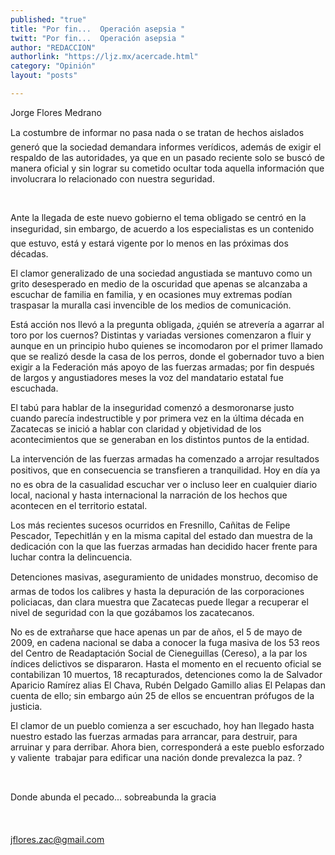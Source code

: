 ```yaml
---
published: "true"
title: "Por fin...  Operación asepsia "
twitt: "Por fin...  Operación asepsia "
author: "REDACCION"
authorlink: "https://ljz.mx/acercade.html"
category: "Opinión"
layout: "posts"

---
```



  Jorge Flores Medrano



  La costumbre de informar no pasa nada o se tratan de hechos aislados generó que la sociedad demandara informes verídicos, además de exigir el respaldo de las autoridades, ya que en un pasado reciente solo se buscó de manera oficial y sin lograr su cometido ocultar toda aquella información que involucrara lo relacionado con nuestra seguridad.


 


  Ante la llegada de este nuevo gobierno el tema obligado se centró en la inseguridad, sin embargo, de acuerdo a los especialistas es un contenido que estuvo, está y estará vigente por lo menos en las próximas dos décadas.



  El clamor generalizado de una sociedad angustiada se mantuvo como un grito desesperado en medio de la oscuridad que apenas se alcanzaba a escuchar de familia en familia, y en ocasiones muy extremas podían traspasar la muralla casi invencible de los medios de comunicación.



  Está acción nos llevó a la pregunta obligada, ¿quién se atrevería a agarrar al toro por los cuernos? Distintas y variadas versiones comenzaron a fluir y aunque en un principio hubo quienes se incomodaron por el primer llamado que se realizó desde la casa de los perros, donde el gobernador tuvo a bien exigir a la Federación más apoyo de las fuerzas armadas; por fin después de largos y angustiadores meses la voz del mandatario estatal fue escuchada.



  El tabú para hablar de la inseguridad comenzó a desmoronarse justo cuando parecía indestructible y por primera vez en la última década en Zacatecas se inició a hablar con claridad y objetividad de los acontecimientos que se generaban en los distintos puntos de la entidad.



  La intervención de las fuerzas armadas ha comenzado a arrojar resultados positivos, que en consecuencia se transfieren a tranquilidad. Hoy en día ya no es obra de la casualidad escuchar ver o incluso leer en cualquier diario local, nacional y hasta internacional la narración de los hechos que acontecen en el territorio estatal.



  Los más recientes sucesos ocurridos en Fresnillo, Cañitas de Felipe Pescador, Tepechitlán y en la misma capital del estado dan muestra de la dedicación con la que las fuerzas armadas han decidido hacer frente para luchar contra la delincuencia.



  Detenciones masivas, aseguramiento de unidades monstruo, decomiso de armas de todos los calibres y hasta la depuración de las corporaciones policiacas, dan clara muestra que Zacatecas puede llegar a recuperar el nivel de seguridad con la que gozábamos los zacatecanos.



  No es de extrañarse que hace apenas un par de años, el 5 de mayo de 2009, en cadena nacional se daba a conocer la fuga masiva de los 53 reos del Centro de Readaptación Social de Cieneguillas (Cereso), a la par los índices delictivos se dispararon. Hasta el momento en el recuento oficial se contabilizan 10 muertos, 18 recapturados, detenciones como la de Salvador Aparicio Ramírez alias El Chava, Rubén Delgado Gamillo alias El Pelapas dan cuenta de ello; sin embargo aún 25 de ellos se encuentran prófugos de la justicia.



  El clamor de un pueblo comienza a ser escuchado, hoy han llegado hasta nuestro estado las fuerzas armadas para arrancar, para destruir, para arruinar y para derribar. Ahora bien, corresponderá a este pueblo esforzado y valiente  trabajar para edificar una nación donde prevalezca la paz. ?



   



  Donde abunda el pecado... sobreabunda la gracia



   



  jflores.zac@gmail.com

